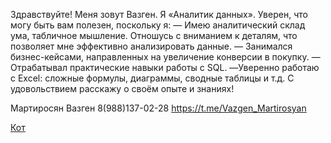 Здравствуйте!
Меня зовут Вазген. Я «Аналитик данных».
Уверен, что могу быть вам полезен, поскольку я:
— Имею аналитический склад ума, табличное мышление. Отношусь с вниманием к деталям, что позволяет мне эффективно анализировать данные.
— Занимался бизнес-кейсами, направленных на увеличение конверсии в покупку.
— Отрабатывал практические навыки работы с SQL.
—Уверенно работаю с Excel: сложные формулы, диаграммы, сводные таблицы и т.д.
С удовольствием расскажу о своём опыте и знаниях!

Мартиросян Вазген
8(988)137-02-28
https://t.me/Vazgen_Martirosyan 

[Кот](https://github.com/Vazgen0228/Vazo/blob/faada34d856304e5acb10153e965bd886093c3b4/%D0%A0%D0%B0%D1%81%D1%87%D1%91%D1%82%20%D0%B1%D0%B0%D0%BB%D0%B0%D0%BD%D1%81%D0%B0%20%D1%81%D1%82%D1%83%D0%B4%D0%B5%D0%BD%D1%82%D0%BE%D0%B2.sql)

